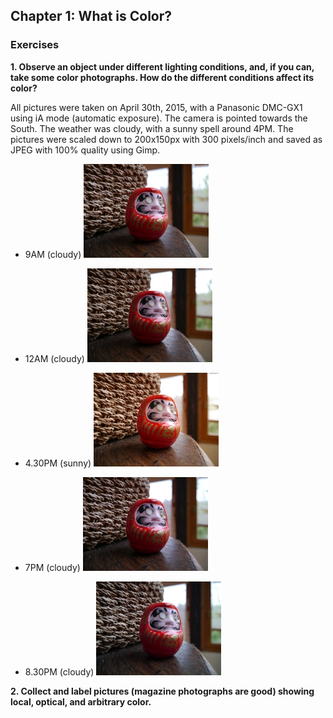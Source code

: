 ## Chapter 1: What is Color?

### Exercises

**1. Observe an object under different lighting conditions,
   and, if you can, take some color photographs.
   How do the different conditions affect its color?**

All pictures were taken on April 30th, 2015, with a Panasonic DMC-GX1
using iA mode (automatic exposure). The camera is pointed towards the South.
The weather was cloudy, with a sunny spell around 4PM. The pictures
were scaled down to 200x150px with 300 pixels/inch and saved as JPEG
with 100% quality using Gimp.

* 9AM (cloudy)
![Daruma doll, 9AM][DARUMA-9AM]

* 12AM (cloudy)
![Daruma doll, 12AM][DARUMA-12AM]

* 4.30PM (sunny)
![Daruma doll, 4.30PM][DARUMA-4.30PM]

* 7PM (cloudy)
![Daruma doll, 7PM][DARUMA-7PM]

* 8.30PM (cloudy)
![Daruma doll, 8.30PM][DARUMA-8.30PM]


[DARUMA-9AM]: exercise01/A-April30-9AM-cloudy-small.jpg
"Daruma Doll, April 30th, 2015, 9AM, cloudy weather"

[DARUMA-12AM]: exercise01/B-April30-12AM-cloudy-small.jpg
"Daruma Doll, April 30th, 2015, 12AM, cloudy weather"

[DARUMA-4.30PM]: exercise01/C-April30-4.30PM-sunny-small.jpg
"Daruma Doll, April 30th, 2015, 4.30PM, sunny weather"

[DARUMA-7PM]: exercise01/D-April30-7PM-cloudy-small.jpg
"Daruma Doll, April 30th, 2015, 7PM, cloudy weather"

[DARUMA-8.30PM]: exercise01/E-April30-8.30PM-cloudy-small.jpg
"Daruma Doll, April 30th, 2015, 8.30PM, cloudy weather"

**2. Collect and label pictures (magazine photographs are good)
   showing local, optical, and arbitrary color.**
